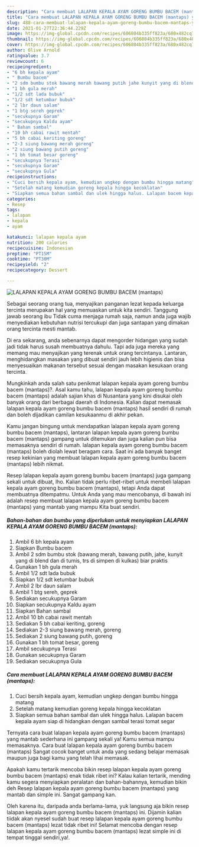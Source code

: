 ```yaml
---
description: "Cara membuat LALAPAN KEPALA AYAM GORENG BUMBU BACEM (mantaps) yang enak Untuk Jualan"
title: "Cara membuat LALAPAN KEPALA AYAM GORENG BUMBU BACEM (mantaps) yang enak Untuk Jualan"
slug: 488-cara-membuat-lalapan-kepala-ayam-goreng-bumbu-bacem-mantaps-yang-enak-untuk-jualan
date: 2021-01-27T22:36:44.229Z
image: https://img-global.cpcdn.com/recipes/606804b335ff823a/680x482cq70/lalapan-kepala-ayam-goreng-bumbu-bacem-mantaps-foto-resep-utama.jpg
thumbnail: https://img-global.cpcdn.com/recipes/606804b335ff823a/680x482cq70/lalapan-kepala-ayam-goreng-bumbu-bacem-mantaps-foto-resep-utama.jpg
cover: https://img-global.cpcdn.com/recipes/606804b335ff823a/680x482cq70/lalapan-kepala-ayam-goreng-bumbu-bacem-mantaps-foto-resep-utama.jpg
author: Olive Arnold
ratingvalue: 3.7
reviewcount: 6
recipeingredient:
- "6 bh kepala ayam"
- " Bumbu bacem"
- "2 sdm bumbu stok bawang merah bawang putih jahe kunyit yang di blend dan di tumis trs di simpen di kulkas biar praktis"
- "1 bh gula merah"
- "1/2 sdt lada bubuk"
- "1/2 sdt ketumbar bubuk"
- "2 lbr daun salam"
- "1 btg sereh geprek"
- "secukupnya Garam"
- "secukupnya Kaldu ayam"
- " Bahan sambal"
- "10 bh cabai rawit mentah"
- "5 bh cabai keriting goreng"
- "2-3 siung bawang merah goreng"
- "2 siung bawang putih goreng"
- "1 bh tomat besar goreng"
- "secukupnya Terasi"
- "secukupnya Garam"
- "secukupnya Gula"
recipeinstructions:
- "Cuci bersih kepala ayam, kemudian ungkep dengan bumbu hingga matang"
- "Setelah matang kemudian goreng kepala hingga kecoklatan"
- "Siapkan semua bahan sambal dan ulek hingga halus. Lalapan bacem kepala ayam siap di hidangkan dengan sambal terasi tomat segar"
categories:
- Resep
tags:
- lalapan
- kepala
- ayam

katakunci: lalapan kepala ayam 
nutrition: 200 calories
recipecuisine: Indonesian
preptime: "PT15M"
cooktime: "PT30M"
recipeyield: "2"
recipecategory: Dessert

---
```



![LALAPAN KEPALA AYAM GORENG BUMBU BACEM (mantaps)](https://img-global.cpcdn.com/recipes/606804b335ff823a/680x482cq70/lalapan-kepala-ayam-goreng-bumbu-bacem-mantaps-foto-resep-utama.jpg)

Sebagai seorang orang tua, menyajikan panganan lezat kepada keluarga tercinta merupakan hal yang memuaskan untuk kita sendiri. Tanggung jawab seorang ibu Tidak cuma menjaga rumah saja, namun anda juga wajib menyediakan kebutuhan nutrisi tercukupi dan juga santapan yang dimakan orang tercinta mesti mantab.

Di era  sekarang, anda sebenarnya dapat mengorder hidangan yang sudah jadi tidak harus susah membuatnya dahulu. Tapi ada juga mereka yang memang mau menyajikan yang terenak untuk orang tercintanya. Lantaran, menghidangkan masakan yang dibuat sendiri jauh lebih higienis dan bisa menyesuaikan makanan tersebut sesuai dengan masakan kesukaan orang tercinta. 



Mungkinkah anda salah satu penikmat lalapan kepala ayam goreng bumbu bacem (mantaps)?. Asal kamu tahu, lalapan kepala ayam goreng bumbu bacem (mantaps) adalah sajian khas di Nusantara yang kini disukai oleh banyak orang dari berbagai daerah di Indonesia. Kalian dapat memasak lalapan kepala ayam goreng bumbu bacem (mantaps) hasil sendiri di rumah dan boleh dijadikan camilan kesukaanmu di akhir pekan.

Kamu jangan bingung untuk mendapatkan lalapan kepala ayam goreng bumbu bacem (mantaps), lantaran lalapan kepala ayam goreng bumbu bacem (mantaps) gampang untuk ditemukan dan juga kalian pun bisa memasaknya sendiri di rumah. lalapan kepala ayam goreng bumbu bacem (mantaps) boleh diolah lewat beragam cara. Saat ini ada banyak banget resep kekinian yang membuat lalapan kepala ayam goreng bumbu bacem (mantaps) lebih nikmat.

Resep lalapan kepala ayam goreng bumbu bacem (mantaps) juga gampang sekali untuk dibuat, lho. Kalian tidak perlu ribet-ribet untuk membeli lalapan kepala ayam goreng bumbu bacem (mantaps), tetapi Anda dapat membuatnya ditempatmu. Untuk Anda yang mau mencobanya, di bawah ini adalah resep membuat lalapan kepala ayam goreng bumbu bacem (mantaps) yang mantab yang mampu Kita buat sendiri.

<!--inarticleads1-->

##### Bahan-bahan dan bumbu yang diperlukan untuk menyiapkan LALAPAN KEPALA AYAM GORENG BUMBU BACEM (mantaps):

1. Ambil 6 bh kepala ayam
1. Siapkan  Bumbu bacem
1. Ambil 2 sdm bumbu stok (bawang merah, bawang putih, jahe, kunyit yang di blend dan di tumis, trs di simpen di kulkas) biar praktis
1. Gunakan 1 bh gula merah
1. Ambil 1/2 sdt lada bubuk
1. Siapkan 1/2 sdt ketumbar bubuk
1. Ambil 2 lbr daun salam
1. Ambil 1 btg sereh, geprek
1. Sediakan secukupnya Garam
1. Siapkan secukupnya Kaldu ayam
1. Siapkan  Bahan sambal
1. Ambil 10 bh cabai rawit mentah
1. Sediakan 5 bh cabai keriting, goreng
1. Sediakan 2-3 siung bawang merah, goreng
1. Sediakan 2 siung bawang putih, goreng
1. Gunakan 1 bh tomat besar, goreng
1. Ambil secukupnya Terasi
1. Gunakan secukupnya Garam
1. Sediakan secukupnya Gula




<!--inarticleads2-->

##### Cara membuat LALAPAN KEPALA AYAM GORENG BUMBU BACEM (mantaps):

1. Cuci bersih kepala ayam, kemudian ungkep dengan bumbu hingga matang
1. Setelah matang kemudian goreng kepala hingga kecoklatan
1. Siapkan semua bahan sambal dan ulek hingga halus. Lalapan bacem kepala ayam siap di hidangkan dengan sambal terasi tomat segar




Ternyata cara buat lalapan kepala ayam goreng bumbu bacem (mantaps) yang mantab sederhana ini gampang sekali ya! Kamu semua mampu memasaknya. Cara buat lalapan kepala ayam goreng bumbu bacem (mantaps) Sangat cocok banget untuk anda yang sedang belajar memasak maupun juga bagi kamu yang telah lihai memasak.

Apakah kamu tertarik mencoba bikin resep lalapan kepala ayam goreng bumbu bacem (mantaps) enak tidak ribet ini? Kalau kalian tertarik, mending kamu segera menyiapkan peralatan dan bahan-bahannya, kemudian bikin deh Resep lalapan kepala ayam goreng bumbu bacem (mantaps) yang mantab dan simple ini. Sangat gampang kan. 

Oleh karena itu, daripada anda berlama-lama, yuk langsung aja bikin resep lalapan kepala ayam goreng bumbu bacem (mantaps) ini. Dijamin kalian tiidak akan nyesel sudah buat resep lalapan kepala ayam goreng bumbu bacem (mantaps) lezat tidak ribet ini! Selamat mencoba dengan resep lalapan kepala ayam goreng bumbu bacem (mantaps) lezat simple ini di tempat tinggal sendiri,ya!.

